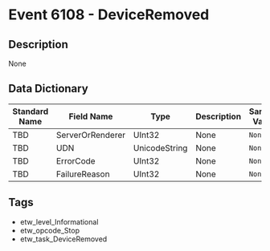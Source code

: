 # Event 6108 - DeviceRemoved

## Description
None

## Data Dictionary
|Standard Name|Field Name|Type|Description|Sample Value|
|---|---|---|---|---|
|TBD|ServerOrRenderer|UInt32|None|`None`|
|TBD|UDN|UnicodeString|None|`None`|
|TBD|ErrorCode|UInt32|None|`None`|
|TBD|FailureReason|UInt32|None|`None`|

## Tags
* etw_level_Informational
* etw_opcode_Stop
* etw_task_DeviceRemoved